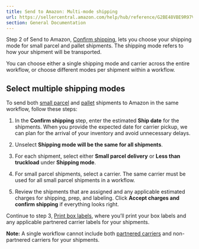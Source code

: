```yaml
---
title: Send to Amazon: Multi-mode shipping
url: https://sellercentral.amazon.com/help/hub/reference/G2BE48VBE9R97V7N
section: General Documentation
---
```


Step 2 of Send to Amazon, [Confirm shipping](/gp/help/GWC4BVUFCZ2FKHQW), lets
you choose your shipping mode for small parcel and pallet shipments. The
shipping mode refers to how your shipment will be transported.

You can choose either a single shipping mode and carrier across the entire
workflow, or choose different modes per shipment within a workflow.

## Select multiple shipping modes

To send both [small parcel](/gp/help/200280260) and
[pallet](/gp/help/200280270) shipments to Amazon in the same workflow, follow
these steps:

  1. In the **Confirm shipping** step, enter the estimated **Ship date** for the shipments. When you provide the expected date for carrier pickup, we can plan for the arrival of your inventory and avoid unnecessary delays. 

  2. Unselect **Shipping mode will be the same for all shipments**.

  3. For each shipment, select either **Small parcel delivery** or **Less than truckload** under **Shipping mode**. 

  4. For small parcel shipments, select a carrier. The same carrier must be used for all small parcel shipments in a workflow.

  5. Review the shipments that are assigned and any applicable estimated charges for shipping, prep, and labeling. Click **Accept charges and confirm shipping** if everything looks right.

Continue to step 3, [Print box labels](/gp/help/GCUH6KKZA6PRA4E7), where
you’ll print your box labels and any applicable partnered carrier labels for
your shipments.

**Note:** A single workflow cannot include both [partnered
carriers](/gp/help/201119120) and non-partnered carriers for your shipments.

